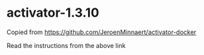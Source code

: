 # activator-1.3.10

Copied from https://github.com/JeroenMinnaert/activator-docker

Read the instructions from the above link
